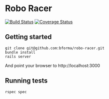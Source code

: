 # Robo Racer

[![Build Status](https://travis-ci.org/bforma/robo-racer.svg?branch=master)](https://travis-ci.org/bforma/robo-racer)
[![Coverage Status](https://coveralls.io/repos/bforma/robo-racer/badge.png)](https://coveralls.io/r/bforma/robo-racer)

## Getting started

```
git clone git@github.com:bforma/robo-racer.git
bundle install
rails server
```

And point your browser to http://localhost:3000

## Running tests

`rspec spec`
